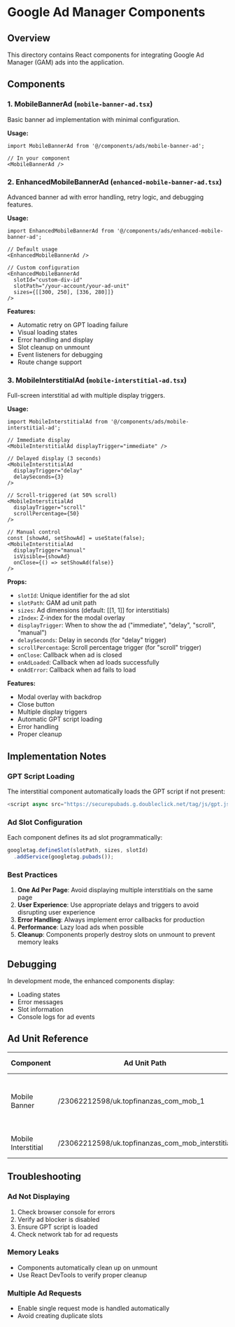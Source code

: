 # Google Ad Manager Components

## Overview

This directory contains React components for integrating Google Ad Manager (GAM) ads into the application.

## Components

### 1. MobileBannerAd (`mobile-banner-ad.tsx`)

Basic banner ad implementation with minimal configuration.

**Usage:**
```tsx
import MobileBannerAd from '@/components/ads/mobile-banner-ad';

// In your component
<MobileBannerAd />
```

### 2. EnhancedMobileBannerAd (`enhanced-mobile-banner-ad.tsx`)

Advanced banner ad with error handling, retry logic, and debugging features.

**Usage:**
```tsx
import EnhancedMobileBannerAd from '@/components/ads/enhanced-mobile-banner-ad';

// Default usage
<EnhancedMobileBannerAd />

// Custom configuration
<EnhancedMobileBannerAd
  slotId="custom-div-id"
  slotPath="/your-account/your-ad-unit"
  sizes={[[300, 250], [336, 280]]}
/>
```

**Features:**
- Automatic retry on GPT loading failure
- Visual loading states
- Error handling and display
- Slot cleanup on unmount
- Event listeners for debugging
- Route change support

### 3. MobileInterstitialAd (`mobile-interstitial-ad.tsx`)

Full-screen interstitial ad with multiple display triggers.

**Usage:**
```tsx
import MobileInterstitialAd from '@/components/ads/mobile-interstitial-ad';

// Immediate display
<MobileInterstitialAd displayTrigger="immediate" />

// Delayed display (3 seconds)
<MobileInterstitialAd 
  displayTrigger="delay" 
  delaySeconds={3} 
/>

// Scroll-triggered (at 50% scroll)
<MobileInterstitialAd 
  displayTrigger="scroll" 
  scrollPercentage={50} 
/>

// Manual control
const [showAd, setShowAd] = useState(false);
<MobileInterstitialAd 
  displayTrigger="manual"
  isVisible={showAd}
  onClose={() => setShowAd(false)}
/>
```

**Props:**
- `slotId`: Unique identifier for the ad slot
- `slotPath`: GAM ad unit path
- `sizes`: Ad dimensions (default: [[1, 1]] for interstitials)
- `zIndex`: Z-index for the modal overlay
- `displayTrigger`: When to show the ad ("immediate", "delay", "scroll", "manual")
- `delaySeconds`: Delay in seconds (for "delay" trigger)
- `scrollPercentage`: Scroll percentage trigger (for "scroll" trigger)
- `onClose`: Callback when ad is closed
- `onAdLoaded`: Callback when ad loads successfully
- `onAdError`: Callback when ad fails to load

**Features:**
- Modal overlay with backdrop
- Close button
- Multiple display triggers
- Automatic GPT script loading
- Error handling
- Proper cleanup

## Implementation Notes

### GPT Script Loading

The interstitial component automatically loads the GPT script if not present:

```javascript
<script async src="https://securepubads.g.doubleclick.net/tag/js/gpt.js" crossorigin="anonymous"></script>
```

### Ad Slot Configuration

Each component defines its ad slot programmatically:

```javascript
googletag.defineSlot(slotPath, sizes, slotId)
  .addService(googletag.pubads());
```

### Best Practices

1. **One Ad Per Page**: Avoid displaying multiple interstitials on the same page
2. **User Experience**: Use appropriate delays and triggers to avoid disrupting user experience
3. **Error Handling**: Always implement error callbacks for production
4. **Performance**: Lazy load ads when possible
5. **Cleanup**: Components properly destroy slots on unmount to prevent memory leaks

## Debugging

In development mode, the enhanced components display:
- Loading states
- Error messages
- Slot information
- Console logs for ad events

## Ad Unit Reference

| Component | Ad Unit Path | Slot ID | Default Sizes |
|-----------|--------------|---------|---------------|
| Mobile Banner | /23062212598/uk.topfinanzas_com_mob_1 | div-gpt-ad-1749568543258-0 | [[250, 250], [336, 280], [300, 250]] |
| Mobile Interstitial | /23062212598/uk.topfinanzas_com_mob_interstitial | div-gpt-ad-1749831510729-0 | [[1, 1]] |

## Troubleshooting

### Ad Not Displaying
1. Check browser console for errors
2. Verify ad blocker is disabled
3. Ensure GPT script is loaded
4. Check network tab for ad requests

### Memory Leaks
- Components automatically clean up on unmount
- Use React DevTools to verify proper cleanup

### Multiple Ad Requests
- Enable single request mode is handled automatically
- Avoid creating duplicate slots

